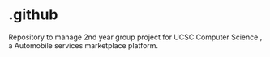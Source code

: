 # .github
Repository to manage 2nd year group project for UCSC Computer Science , a Automobile services marketplace platform.
